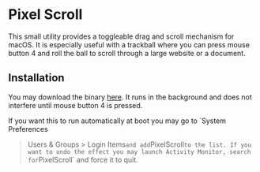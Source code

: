 # Pixel Scroll

This small utility provides a toggleable drag and scroll mechanism for
macOS. It is especially useful with a trackball where you can press mouse
button 4 and roll the ball to scroll through a large website or a document.

## Installation

You may download the binary
[here](https://github.com/emreyolcu/pixel-scroll/releases/download/v0.1.0/PixelScroll.zip). It
runs in the background and does not interfere until mouse button 4 is pressed.

If you want this to run automatically at boot you may go to `System Preferences
> Users & Groups > Login Items` and add `PixelScroll` to the list. If you want
to undo the effect you may launch Activity Monitor, search for `PixelScroll`
and force it to quit.
